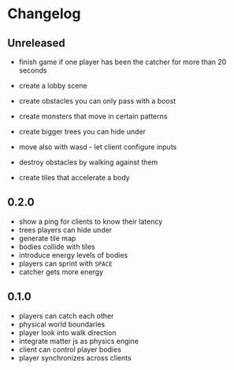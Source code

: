 # Changelog

## Unreleased

- finish game if one player has been the catcher for more than 20 seconds
- create a lobby scene

- create obstacles you can only pass with a boost
- create monsters that move in certain patterns
- create bigger trees you can hide under
- move also with wasd - let client configure inputs
- destroy obstacles by walking against them
- create tiles that accelerate a body

## 0.2.0

- show a ping for clients to know their latency
- trees players can hide under
- generate tile map
- bodies collide with tiles
- introduce energy levels of bodies
- players can sprint with `SPACE`
- catcher gets more energy

## 0.1.0

- players can catch each other
- physical world boundaries
- player look into walk direction
- integrate matter js as physics engine
- client can control player bodies
- player synchronizes across clients
